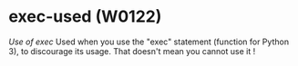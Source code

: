 # exec-used (W0122)
*Use of exec* Used when you use the \"exec\" statement (function for
Python 3), to discourage its usage. That doesn\'t mean you cannot use it
!

